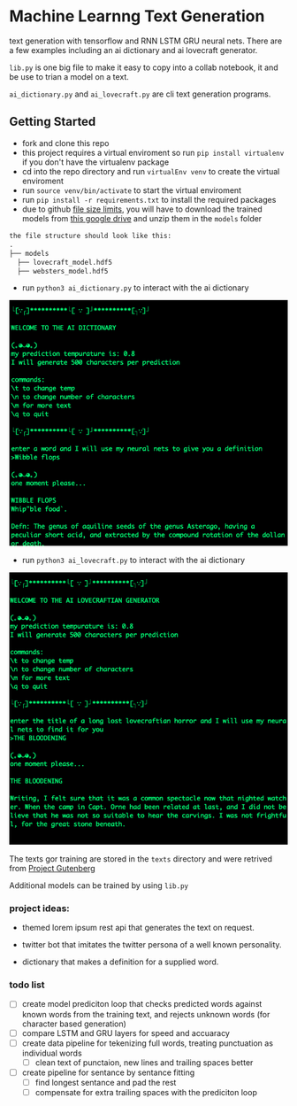 # Machine Learnng Text Generation

text generation with tensorflow and RNN LSTM GRU neural nets. There are a few examples including an ai dictionary and ai lovecraft generator.

`lib.py` is one big file to make it easy to copy into a collab notebook, it and be use to trian a model on a text.

`ai_dictionary.py` and `ai_lovecraft.py` are cli text generation programs.

## Getting Started

* fork and clone this repo
* this project requires a virtual enviroment so run `pip install virtualenv` if you don't have the virtualenv package
* cd into the repo directory and run `virtualEnv venv` to create the virtual enviroment
* run `source venv/bin/activate` to start the virtual enviroment
* run `pip install -r requirements.txt` to install the required packages
* due to github [file size limits](https://stackoverflow.com/questions/38768454/repository-size-limits-for-github-com), you will have to download the trained models from [this google drive](https://drive.google.com/drive/folders/1-TIM5BITbxSIGJ71q7Ai4nhJ2UqZeWS6?usp=sharing) and unzip them in the `models` folder
  
```
the file structure should look like this:
.
├── models
  ├── lovecraft_model.hdf5
  ├── websters_model.hdf5
```


* run `python3 ai_dictionary.py` to interact with the ai dictionary

![dictionary](./img/dictionary.png)

* run `python3 ai_lovecraft.py` to interact with the ai dictionary

![lovecraft](./img/lovecraft.png)

The texts gor training are stored in the `texts` directory and were retrived from [Project Gutenberg](https://www.gutenberg.org/)

Additional models can be trained by using `lib.py`

### project ideas: 

- themed lorem ipsum rest api that generates the text on request.

- twitter bot that imitates the twitter persona of a well known personality.

- dictionary that makes a definition for a supplied word.

### todo list

- [ ] create model prediciton loop that checks predicted words against known words from the training text, and rejects unknown words (for character based generation)
- [ ] compare LSTM and GRU layers for speed and accuaracy 
- [ ] create data pipeline for tekenizing full words, treating punctuation as individual words
  - [ ] clean text of punctaion, new lines and trailing spaces better
- [ ] create pipeline for sentance by sentance fitting
  - [ ] find longest sentance and pad the rest
  - [ ] compensate for extra trailing spaces with the prediciton loop
